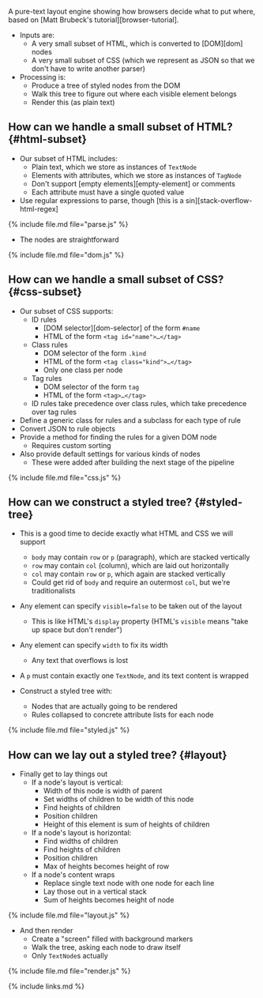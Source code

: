 ---
---

A pure-text layout engine showing how browsers decide what to put where,
based on [Matt Brubeck's tutorial][browser-tutorial].

-   Inputs are:
    -   A very small subset of HTML, which is converted to [DOM][dom] nodes
    -   A very small subset of CSS (which we represent as JSON so that we don't have to write another parser)
-   Processing is:
    -   Produce a tree of styled nodes from the DOM
    -   Walk this tree to figure out where each visible element belongs
    -   Render this (as plain text)

## How can we handle a small subset of HTML? {#html-subset}

-   Our subset of HTML includes:
    -   Plain text, which we store as instances of `TextNode`
    -   Elements with attributes, which we store as instances of `TagNode`
    -   Don't support [empty elements][empty-element] or comments
    -   Each attribute must have a single quoted value
-   Use regular expressions to parse, though [this is a sin][stack-overflow-html-regex]

{% include file.md file="parse.js" %}

-   The nodes are straightforward

{% include file.md file="dom.js" %}

## How can we handle a small subset of CSS? {#css-subset}

-   Our subset of CSS supports:
    -   ID rules
        -   [DOM selector][dom-selector] of the form `#name`
        -   HTML of the form `<tag id="name">…</tag>`
    -   Class rules
        -   DOM selector of the form `.kind`
        -   HTML of the form `<tag class="kind">…</tag>`
        -   Only one class per node
    -   Tag rules
        -   DOM selector of the form `tag`
        -   HTML of the form `<tag>…</tag>`
    -   ID rules take precedence over class rules, which take precedence over tag rules
-   Define a generic class for rules and a subclass for each type of rule
-   Convert JSON to rule objects
-   Provide a method for finding the rules for a given DOM node
    -   Requires custom sorting
-   Also provide default settings for various kinds of nodes
    -   These were added after building the next stage of the pipeline

{% include file.md file="css.js" %}

## How can we construct a styled tree? {#styled-tree}

-   This is a good time to decide exactly what HTML and CSS we will support
    -   `body` may contain `row` or `p` (paragraph), which are stacked vertically
    -   `row` may contain `col` (column), which are laid out horizontally
    -   `col` may contain `row` or `p`, which again are stacked vertically
    -   Could get rid of `body` and require an outermost `col`, but we're traditionalists
-   Any element can specify `visible=false` to be taken out of the layout
    -   This is like HTML's `display` property (HTML's `visible` means "take up space but don't render")
-   Any element can specify `width` to fix its width
    -   Any text that overflows is lost
-   A `p` must contain exactly one `TextNode`, and its text content is wrapped

-  Construct a styled tree with:
   -   Nodes that are actually going to be rendered
   -   Rules collapsed to concrete attribute lists for each node

{% include file.md file="styled.js" %}

## How can we lay out a styled tree? {#layout}

-   Finally get to lay things out
    -   If a node's layout is vertical:
        -   Width of this node is width of parent
        -   Set widths of children to be width of this node
        -   Find heights of children
        -   Position children
        -   Height of this element is sum of heights of children
    -   If a node's layout is horizontal:
        -   Find widths of children
        -   Find heights of children
        -   Position children
        -   Max of heights becomes height of row
    -   If a node's content wraps
        -   Replace single text node with one node for each line
        -   Lay those out in a vertical stack
        -   Sum of heights becomes height of node

{% include file.md file="layout.js" %}

-   And then render
    -   Create a "screen" filled with background markers
    -   Walk the tree, asking each node to draw itself
    -   Only `TextNode`s actually 

{% include file.md file="render.js" %}

{% include links.md %}
